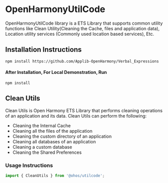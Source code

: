 # OpenHarmonyUtilCode

OpenHarmonyUtilCode library is a ETS Library that supports common utility functions like Clean Utility(Cleaning the Cache, files and application data), Location utility services (Commonly used location based services), Etc.

## Installation Instructions

    npm install https://github.com/Applib-OpenHarmony/Verbal_Expressions

#### After Installation, For Local Demonstration, Run

    npm install
## Clean Utils

Clean Utils is Open Harmony ETS Library that performs cleaning operations of an application and its data. Clean Utils can perform the following:

*  Cleaning the Internal Cache
*  Cleaning all the files of the application
*  Cleaning the custom directory of an application
*  Cleaning all databases of an application
*  Cleaning a custom database
*  Cleaning the Shared Preferences

### Usage Instructions

```js
import { CleanUtils } from '@ohos/utilcode';
```

